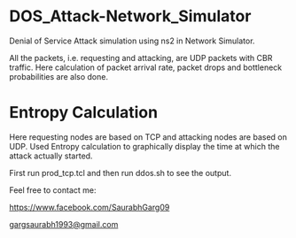 DOS_Attack-Network_Simulator
============================

Denial of Service Attack simulation using ns2 in Network Simulator.

All the packets, i.e. requesting and attacking, are UDP packets with CBR traffic. Here calculation of packet arrival rate, packet drops and bottleneck
probabilities are also done.


Entropy Calculation
============================

Here requesting nodes are based on TCP and attacking nodes are based on
UDP. Used Entropy calculation to graphically display the time at which
the attack actually started.

First run prod_tcp.tcl and then run ddos.sh to see the output. 



Feel free to contact me:

https://www.facebook.com/SaurabhGarg09

gargsaurabh1993@gmail.com
